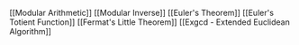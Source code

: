 [[Modular Arithmetic]]
[[Modular Inverse]]
[[Euler's Theorem]]
[[Euler's Totient Function]]
[[Fermat's Little Theorem]]
[[Exgcd - Extended Euclidean Algorithm]]
